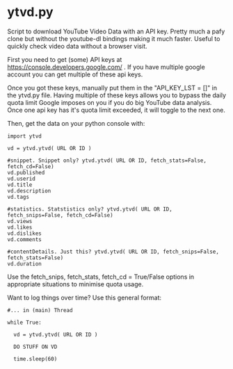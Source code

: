 # ytvd.py

Script to download YouTube Video Data with an API key. Pretty much a pafy clone but without the youtube-dl bindings making it much faster. Useful to quickly check video data without a browser visit.

First you need to get (some) API keys at https://console.developers.google.com/ . If you have multiple google account you can get multiple of these api keys. 

Once you got these keys, manually put them in the "API_KEY_LST = []" in the ytvd.py file. Having multiple of these keys allows you to bypass the daily quota limit Google imposes on you if you do big YouTube data analysis. Once one api key has it's quota limit exceeded, it will toggle to the next one.  

Then, get the data on your python console with:

```
import ytvd

vd = ytvd.ytvd( URL OR ID )

#snippet. Snippet only? ytvd.ytvd( URL OR ID, fetch_stats=False, fetch_cd=False)
vd.published
vd.userid
vd.title
vd.description
vd.tags

#statistics. Statstistics only? ytvd.ytvd( URL OR ID, fetch_snips=False, fetch_cd=False)
vd.views
vd.likes
vd.dislikes
vd.comments

#contentDetails. Just this? ytvd.ytvd( URL OR ID, fetch_snips=False, fetch_stats=False)
vd.duration
```

Use the fetch_snips, fetch_stats, fetch_cd = True/False options in appropriate situations to minimise quota usage.

Want to log things over time? Use this general format:

```
#... in (main) Thread

while True:
  
  vd = ytvd.ytvd( URL OR ID )
  
  DO STUFF ON VD
  
  time.sleep(60)
```
